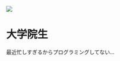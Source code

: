 ![](https://komarev.com/ghpvc/?username=atashiii&label=profile+stalkers&color=ee86a4)

# 大学院生
最近忙しすぎるからプログラミングしてない...
